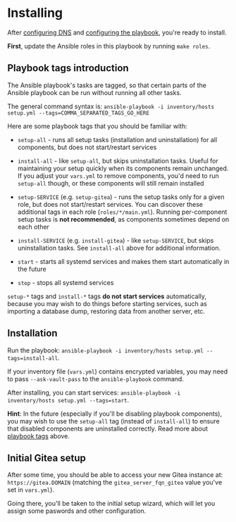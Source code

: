 # Installing

After [configuring DNS](configuring-dns.md) and [configuring the playbook](configuring-playbook.md), you're ready to install.

**First**, update the Ansible roles in this playbook by running `make roles`.


## Playbook tags introduction

The Ansible playbook's tasks are tagged, so that certain parts of the Ansible playbook can be run without running all other tasks.

The general command syntax is: `ansible-playbook -i inventory/hosts setup.yml --tags=COMMA_SEPARATED_TAGS_GO_HERE`

Here are some playbook tags that you should be familiar with:

- `setup-all` - runs all setup tasks (installation and uninstallation) for all components, but does not start/restart services

- `install-all` - like `setup-all`, but skips uninstallation tasks. Useful for maintaining your setup quickly when its components remain unchanged. If you adjust your `vars.yml` to remove components, you'd need to run `setup-all` though, or these components will still remain installed

- `setup-SERVICE` (e.g. `setup-gitea`) - runs the setup tasks only for a given role, but does not start/restart services. You can discover these additional tags in each role (`roles/*/main.yml`). Running per-component setup tasks is **not recommended**, as components sometimes depend on each other

- `install-SERVICE` (e.g. `install-gitea`) - like `setup-SERVICE`, but skips uninstallation tasks. See `install-all` above for additional information.

- `start` - starts all systemd services and makes them start automatically in the future

- `stop` - stops all systemd services

`setup-*` tags and `install-*` tags **do not start services** automatically, because you may wish to do things before starting services, such as importing a database dump, restoring data from another server, etc.


## Installation

Run the playbook: `ansible-playbook -i inventory/hosts setup.yml --tags=install-all`.

If your inventory file (`vars.yml`) contains encrypted variables, you may need to pass `--ask-vault-pass` to the `ansible-playbook` command.

After installing, you can start services: `ansible-playbook -i inventory/hosts setup.yml --tags=start`.

**Hint**: In the future (especially if you'll be disabling playbook components), you may wish to use the `setup-all` tag (instead of `install-all`) to ensure that disabled components are uninstalled correctly. Read more about [playbook tags](#playbook-tags-introduction) above.


## Initial Gitea setup

After some time, you should be able to access your new Gitea instance at: `https://gitea.DOMAIN` (matching the `gitea_server_fqn_gitea` value you've set in `vars.yml`).

Going there, you'll be taken to the initial setup wizard, which will let you assign some paswords and other configuration.
